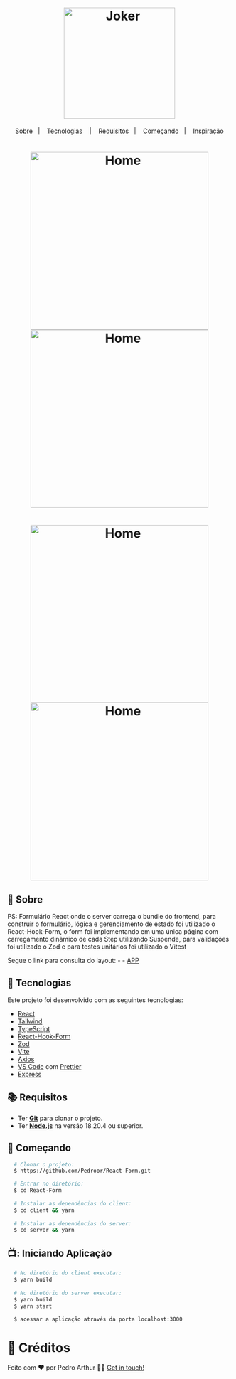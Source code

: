 <h1 align="center">
  <img alt="Joker" src="https://c.tenor.com/sqwr0sIibDIAAAAM/joker-movie-joker.gif" width="250px" />
</h1>



<p align="center">
  <a href="#page_with_curl-sobre">Sobre</a>&nbsp;&nbsp;&nbsp;|&nbsp;&nbsp;&nbsp;
  <a href="#hammer-iniciando-mobile">Tecnologias</a>
  &nbsp;&nbsp;&nbsp;|&nbsp;&nbsp;&nbsp;
  <a href="#books-requisitos">Requisitos</a>&nbsp;&nbsp;&nbsp;|&nbsp;&nbsp;&nbsp;
  <a href="#rocket-começando">Começando</a>&nbsp;&nbsp;&nbsp;|&nbsp;&nbsp;&nbsp;
  <a href="#thought_balloon-começando">Inspiração</a>
</p>

<h1 align="center">
 <img alt="Home" src="https://imgur.com/w0FINpN" width="400" />
 <img alt="Home" src="https://i.imgur.com/GiwUdxo.png" width="400" />
  <h1 align="center">
 <img alt="Home" src="https://i.imgur.com/RJxwcSG.png" width="400" />
 <img alt="Home" src="https://i.imgur.com/EpR9CYY.png" width="400" />


</h1>


</h1>

## :page_with_curl: Sobre

PS: Formulário React onde o server carrega o bundle do frontend, para construir o formulário, lógica e gerenciamento de estado foi utilizado o React-Hook-Form, o form foi implementando em uma única página
com carregamento dinâmico de cada Step utilizando Suspende, para validações foi utilizado o Zod e para testes unitários foi utilizado o Vitest


Segue o link para consulta do layout: - - [APP](https://user-images.githubusercontent.com/83235141/225743749-ca86ca69-5902-4a75-bb42-d6c0fc169bf4.png) 


## :hammer: Tecnologias

Este projeto foi desenvolvido com as seguintes tecnologias:

- [React](https://react.dev/)
- [Tailwind](https://tailwindcss.com/)
- [TypeScript](https://www.typescriptlang.org/)
- [React-Hook-Form](https://react-hook-form.com/)
- [Zod](https://zod.dev/)
- [Vite](https://vitejs.dev/)
- [Axios](https://github.com/axios/axios)
- [VS Code](https://code.visualstudio.com/) com [Prettier](https://prettier.io/)
- [Express](https://expressjs.com/pt-br/)

## :books: Requisitos
- Ter [**Git**](https://git-scm.com/) para clonar o projeto.
- Ter [**Node.js**](https://nodejs.org/en/) na versão 18.20.4 ou superior.

## :rocket: Começando
``` bash
  # Clonar o projeto:
  $ https://github.com/Pedroor/React-Form.git

  # Entrar no diretório:
  $ cd React-Form
  
  # Instalar as dependências do client:
  $ cd client && yarn
  
  # Instalar as dependências do server:
  $ cd server && yarn
```

## 📺: Iniciando Aplicação
```bash
  # No diretório do client executar:
  $ yarn build
 
  # No diretório do server executar:
  $ yarn build
  $ yarn start
  
  $ acessar a aplicação através da porta localhost:3000
```

# :thought_balloon: Créditos

Feito com ❤️ por Pedro Arthur 👋🏻 [Get in touch!](https://github.com/Pedroor)
